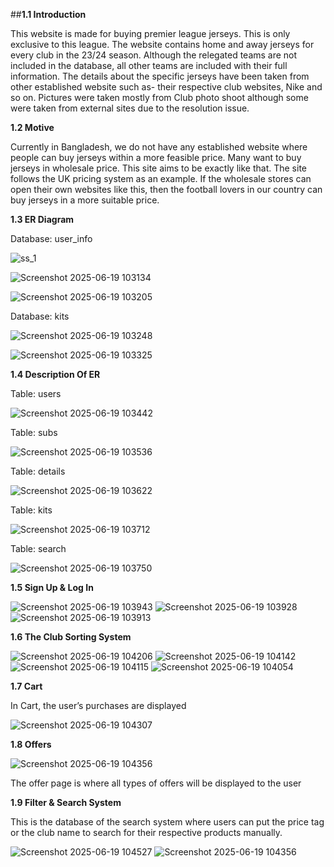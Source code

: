 ##**1.1 Introduction**

This website is made for buying premier league jerseys. This is only exclusive to this league. The website contains home and away jerseys for every club in the 23/24 season. Although the relegated teams are not included in the database, all other teams are included with their full information. The details about the specific jerseys have been taken from other established website such as- their respective club websites, Nike and so on. Pictures were taken mostly from Club photo shoot although some were taken from external sites due to the resolution issue. 



**1.2 Motive**

Currently in Bangladesh, we do not have any established website where people can buy jerseys within a more feasible price. Many want to buy jerseys in wholesale price. This site aims to be exactly like that. The site follows the UK pricing system as an example. If the wholesale stores can open their own websites like this, then the football lovers in our country can buy jerseys in a more suitable price.


**1.3 ER Diagram**


Database: user_info




![ss_1](https://github.com/user-attachments/assets/79cdb0a8-ed05-4a97-b3b0-14815386687d)

![Screenshot 2025-06-19 103134](https://github.com/user-attachments/assets/7d101570-9453-46a9-abb1-121d9a6e2c07)

![Screenshot 2025-06-19 103205](https://github.com/user-attachments/assets/2849039d-e3b0-4aad-af12-01ead080d577)




Database: kits




![Screenshot 2025-06-19 103248](https://github.com/user-attachments/assets/b3a25ed1-173d-49dc-bf76-ee8b222005fe)

![Screenshot 2025-06-19 103325](https://github.com/user-attachments/assets/91de32ed-46cd-4f7c-bb6b-f6092fa34264)




**1.4 Description Of ER**

Table: users


![Screenshot 2025-06-19 103442](https://github.com/user-attachments/assets/935edd9e-8e87-4fb3-a260-364c2f070948)




Table: subs



![Screenshot 2025-06-19 103536](https://github.com/user-attachments/assets/d574c8f5-44aa-4ff9-8049-4d7da1b054d7)



Table: details


![Screenshot 2025-06-19 103622](https://github.com/user-attachments/assets/f0a4dc94-5184-4f42-bc99-a896de16ee46)


Table: kits



![Screenshot 2025-06-19 103712](https://github.com/user-attachments/assets/85c52a8a-0444-4fa3-884b-5180be44edaa)



Table: search



![Screenshot 2025-06-19 103750](https://github.com/user-attachments/assets/3f790f63-f9ca-4aee-8fb5-d86f07d5ff90)



**1.5 Sign Up & Log In** 

![Screenshot 2025-06-19 103943](https://github.com/user-attachments/assets/5645bf40-cca5-4220-896e-81d877a36840)
![Screenshot 2025-06-19 103928](https://github.com/user-attachments/assets/ea2a842f-f7d4-4fa2-85b8-c65b41348977)
![Screenshot 2025-06-19 103913](https://github.com/user-attachments/assets/10613998-2941-4b90-b26d-54fc0edfc7e8)

**1.6 The Club Sorting System**


![Screenshot 2025-06-19 104206](https://github.com/user-attachments/assets/2640114a-11c1-4ad7-89c0-cc0ca5159ab6)
![Screenshot 2025-06-19 104142](https://github.com/user-attachments/assets/909cbe5d-f476-4c07-8a2e-f3d32a68c378)
![Screenshot 2025-06-19 104115](https://github.com/user-attachments/assets/27f2c692-6054-49d1-9860-015a9162a3d9)
![Screenshot 2025-06-19 104054](https://github.com/user-attachments/assets/abf59eb5-b9c6-4d8a-ae59-ea2a3d6aea74)




**1.7 Cart**

In Cart, the user’s purchases are displayed



![Screenshot 2025-06-19 104307](https://github.com/user-attachments/assets/2fa1b7f1-58cd-404e-9b7c-8a2331f30046)




**1.8 Offers**



![Screenshot 2025-06-19 104356](https://github.com/user-attachments/assets/1871198c-2fe0-48f2-9c34-28761296c3ab)

The offer page is where all types of offers will be displayed to the user

**1.9 Filter & Search System**

This is the database of the search system where users can put the price tag or the club name to search for their respective products manually. 

![Screenshot 2025-06-19 104527](https://github.com/user-attachments/assets/3c8b8812-8ef8-4401-be32-d766af04e249)
![Screenshot 2025-06-19 104356](https://github.com/user-attachments/assets/4960e2da-69ca-40ed-8a3d-96e7f425734f)






